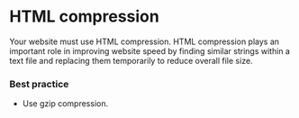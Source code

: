 # HTML compression
Your website must use HTML compression. HTML compression plays an important role in improving website speed by finding similar strings within a text file and replacing them temporarily to reduce overall file size.

### Best practice
* Use gzip compression.
